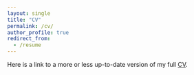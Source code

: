 ```yaml
---
layout: single
title: "CV"
permalink: /cv/
author_profile: true
redirect_from:
  - /resume
---
```


Here is a link to a more or less up-to-date version of my full [CV](/files/Badenes_CV+Publist.pdf).
